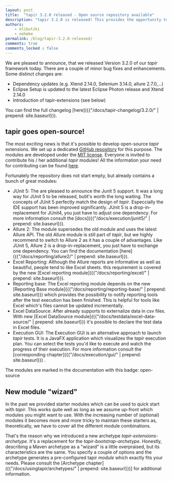 ```yaml
---
layout: post
title:  "tapir 3.2.0 released - Open source repository available"
description: "tapir 3.2.0 is released! This provides the opportunity to develop open-source tapir modules."
authors:
    - olibutzki
    - nehmke
permalink: /blog/tapir-3.2.0-released/
comments: true
comments_locked : false
---
```


We are pleased to announce, that we released Version 3.2.0 of our *tapir* framework today. There are a couple of minor bug fixes and enhancements. Some distinct changes are:

* Dependency updates (e.g. Xtend 2.14.0, Selenium 3.14.0, allure 2.7.0,...)
* Eclipse Setup is updated to the latest Eclipse Photon release and Xtend 2.14.0
* Introduction of tapir-extensions (see below)

You can find the full changelog [here]({{"/docs/tapir-changelog/3.2.0/" | prepend: site.baseurl}}).

## tapir goes open-source!

The most exciting news is that it's possible to develop open-source *tapir* extensions. We set up a dedicated [GitHub repository](https://github.com/tapir-test/tapir-extensions) for this purpose. The modules are developed under the [MIT license](https://github.com/tapir-test/tapir-extensions/blob/master/LICENSE). Everyone is invited to contribute his / her additional *tapir* modules! All the information your need for contributing can be found [here](https://github.com/tapir-test/tapir-extensions/blob/master/CONTRIBUTING.md).

Fortunately the repository does not start empty, but already contains a bunch of great modules:
* JUnit 5: The are pleased to announce the Junit 5 support. It was a long way for JUnit 5 to be released, butit's worth the long waiting. The concepts of JUnit 5 perfectly match the design of *tapir*. Especcially the IDE support has been improved significantly. JUnit 5 is a drop-in-replacement for JUnit4, you just have to adjust one dependency. For more information consult the [docs]({{"/docs/execution/junit5/" | prepend: site.baseurl}}).
* Allure 2: The module supersedes the old module and uses the latest Allure API. The old Allure module is still part of *tapir*, but we highly recommend to switch to Allure 2 as it has a couple of advantages. Like JUnit 5, Allure 2 is a drop-in-replacement, you just have to exchange one dependency. You can find the documentation [here]({{"/docs/reporting/allure2/" | prepend: site.baseurl}}).
* Excel Reporting: Although the Allure reports are informative as well as beautiful, people tend to like Excel sheets. this requirement is covered by the new [Excel reporting module]({{"/docs/reporting/excel/" | prepend: site.baseurl}}).
* Reporting base: The Excel reporting module depends on the new [Reporting Base module]({{"/docs/reporting/reporting-base/" | prepend: site.baseurl}}) which provides the possibility to notify reporting tools after the test execution has been finished. This is helpful for tools like Excel which's files cannot be updated incrementally.
* Excel DataSource: After already supports to externalize data in csv files. With new [Excel DataSource module]({{"/docs/testdata/excel-data-source/" | prepend: site.baseurl}}) it's possible to declare the test data in Excel files.
* Execution GUI: The Execution GUI is an alternative approach to launch *tapir* tests. It is a JavaFX application which visualizes the *tapir* execution plan. You can select the tests you'd like to execute and watch the progress of their execution. For more information consult the [corresponding chapter]({{"/docs/execution/gui/" | prepend: site.baseurl}}) .

The modules are marked in the documentation with this badge: <span class="label label-success">open-source</span>

## New module "wizard"

In the past we provided starter modules which can be used to quick start with *tapir*. This works quite well as long as we assume up-front which modules you might want to use. With the increasing number of (optional) modules it becomes more and more tricky to maintain these starters as, theoretically, we have to cover all the different module combinations.

That's the reason why we introduced a new archetype *tapir-extensions-archetype*. It's a replacement for the *tapir-bootstrap-archetype*. Honestly, describing a Maven archetype as a "wizard" is a little overpraised, but its characteristics are the same. You specify a couple of options and the archetype generates a pre-configured tapir *module* which exactly fits your needs. Please consult the [Archetype chapter]({{"/docs/usingtapir/archetypes/" | prepend: site.baseurl}})] for additional information.
